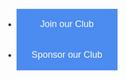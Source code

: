 

<html>
<head>
<meta name="viewport" content="width=device-width, initial-scale=1">
<style>
.button {
    position: relative;
    background-color: #4c8bef;
    border: none;
    font-size: 18px;
    color: #FFFFFF;
    padding: 20px;
    width: 200px;
    text-align: center;
    text-decoration: none;
    overflow: hidden;
    cursor: pointer;
}

ul.subnav{
    list-style-type: none;
}

li.subnav{
    float: left;
    padding-right: 15px;
}

p.clear{
    float: none;
    clear: left;
}

</style>
</head>

<ul class="subnav">
    <li class="subnav"><button onclick="window.open('https://docs.google.com/forms/d/e/1FAIpQLSc5QAUczsbUuFqFCKZyUC3Y8iaiHrG5lUIzpAQb9_yza9mV0A/viewform', '_blank')" class="button">Join our Club</button></li>
    <li class="subnav"><button onclick="window.open('https://docs.google.com/forms/d/e/1FAIpQLScbqL3iEAuU7l97L3vlfF48KawByQ6b3-0tFCTnSAK_QWQEQA/viewform', '_blank')" class="button">Sponsor our Club</button></li>
</ul>
<p class="clear"> </p>
<br />

</html>


